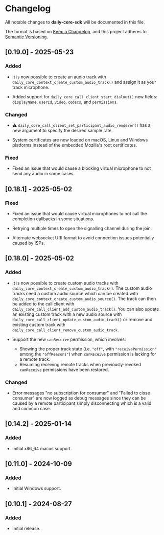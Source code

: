 # Changelog

All notable changes to **daily-core-sdk** will be documented in this file.

The format is based on [Keep a Changelog](https://keepachangelog.com/en/1.0.0/),
and this project adheres to [Semantic Versioning](https://semver.org/spec/v2.0.0.html).

## [0.19.0] - 2025-05-23

### Added

- It is now possible to create an audio track with
  `daily_core_context_create_custom_audio_track()` and assign it as your track
  microphone.

- Added support for `daily_core_call_client_start_dialout()` new fields:
  `displayName`, `userId`, `video`, `codecs`, and `permissions`.

### Changed

- ⚠️ `daily_core_call_client_set_participant_audio_renderer()` has a new argument
  to specify the desired sample rate.

- System certificates are now loaded on macOS, Linux and Windows platforms
  instead of the embedded Mozilla's root certificates.

### Fixed

- Fixed an issue that would cause a blocking virtual microphone to not send any
  audio in some cases.

## [0.18.1] - 2025-05-02

### Fixed

- Fixed an issue that would cause virtual microphones to not call the completion
  callbacks in some situations.

- Retrying multiple times to open the signalling channel during the join.

- Alternate websocket URI format to avoid connection issues potentially caused by ISPs.

## [0.18.0] - 2025-05-02

### Added

- It is now possible to create custom audio tracks with
  `daily_core_context_create_custom_audio_track()`. The custom audio tracks need
  a custom audio source which can be created with
  `daily_core_context_create_custom_audio_source()`. The track can then be added
  to the call client with `daily_core_call_client_add_custom_audio_track()`. You
  can also update an existing custom track with a new audio source with
  `daily_core_call_client_update_custom_audio_track()` or remove and existing
  custom track with `daily_core_call_client_remove_custom_audio_track`.

- Support the new `canReceive` permission, which involves:
  - Showing the proper track state (i.e. `"off"`, with `"receivePermission"`
    among the `"offReasons"`) when `canReceive` permission is lacking for a
    remote track.
  - Resuming receiving remote tracks when previously-revoked `canReceive`
    permissions have been restored.

### Changed

- Error messages "no subscription for consumer" and "Failed to close consumer"
  are now logged as debug messages since they can be caused by a remote
  participant simply disconnecting which is a valid and common case.

## [0.14.2] - 2025-01-14

### Added

- Initial x86_64 macos support.

## [0.11.0] - 2024-10-09

### Added

- Initial Windows support.

## [0.10.1] - 2024-08-27

### Added

- Initial release.
